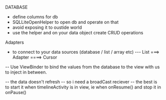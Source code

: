 DATABASE

- define columns for db
- SQLLiteOpenHelper to open db and operate on that
- avoid exposing it to oustide world
- use the helper and on your data object create CRUD operations

Adapters

- to connect to your data sources (database / list / array etc)
--- List ===> Adapter ====> Cursor

-- Use ViewBinder to bind the values from the database to the view with us to inject in between.

-- the data doesn't refresh
-- so i need a broadCast reciever
-- the best is to start it when timelineActivity is in view, ie when onResume() and stop it in onPause()